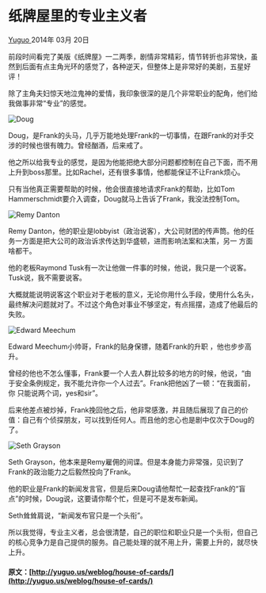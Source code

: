 #  纸牌屋里的专业主义者

[ Yuguo ](http://yuguo.us) 2014年 03月 20日

前段时间看完了美版《纸牌屋》一二两季，剧情非常精彩，情节转折也非常快，虽然到后面有点主角光环的感觉了，各种逆天，但整体上是非常好的美剧，五星好评！

除了主角夫妇惊天地泣鬼神的爱情，我印象很深的是几个非常职业的配角，他们给我做事非常“专业”的感觉。

![Doug](/files/2014/03/house-of-cards-1.jpg)

Doug，是Frank的头马，几乎万能地处理Frank的一切事情，在跟Frank的对手交涉的时候也很有魄力。曾经酗酒，后来戒了。

他之所以给我专业的感觉，是因为他能把绝大部分问题都控制在自己下面，而不用上升到boss那里。比如Rachel，还有很多事情，他都能保证不让Frank烦心。

只有当他真正需要帮助的时候，他会很直接地请求Frank的帮助，比如Tom
Hammerschmidt要介入调查，Doug就马上告诉了Frank，我没法控制Tom。

![Remy Danton](/files/2014/03/house-of-cards-2.jpg)

Remy Danton，他的职业是lobbyist（政治说客），大公司财团的传声筒。他的任务一方面是把大公司的政治诉求传达到华盛顿，进而影响法案和决策，另一
方面啥都干。

他的老板Raymond Tusk有一次让他做一件事的时候，他说，我只是一个说客。Tusk说，我不需要说客。

大概就能说明说客这个职业对于老板的意义，无论你用什么手段，使用什么名头，最终解决问题就对了。不过这个角色对事业不够坚定，有点摇摆，造成了他最后的失败。

![Edward Meechum](/files/2014/03/house-of-cards-3.jpg)

Edward Meechum小帅哥，Frank的贴身保镖，随着Frank的升职 ，他也步步高升。

曾经的他也不怎么懂事，Frank要一个人去人群比较多的地方的时候，他说，“由于安全条例规定，我不能允许你一个人过去”。Frank把他凶了一顿：“在我面前，你
只能说两个词，yes和sir”。

后来他差点被炒掉，Frank挽回他之后，他非常感激，并且随后展现了自己的价值：自己有个侦探朋友，可以找到任何人。而且他的忠心也是剧中仅次于Doug的了。

![Seth Grayson](/files/2014/03/house-of-cards-4.jpg)

Seth Grayson，他本来是Remy雇佣的间谍。但是本身能力非常强，见识到了Frank的政治能力之后毅然投向了Frank。

他的职业是Frank的新闻发言官，但是后来Doug请他帮忙一起查找Frank的“盲点”的时候，Doug说，这要请你帮个忙，但是可不是发布新闻。

Seth耸耸肩说，“新闻发布官只是一个头衔”。

所以我觉得，专业主义者，总会很清楚，自己的职位和职业只是一个头衔，但自己的核心竞争力是自己提供的服务。自己能处理的就不用上升，需要上升的，就尽快上升。

#### 原文：[http://yuguo.us/weblog/house-of-cards/](http://yuguo.us/weblog/house-of-cards/)